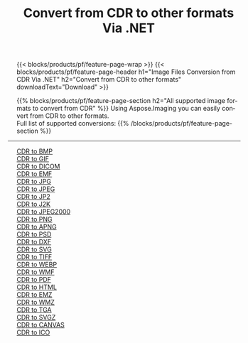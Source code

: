 ﻿---
title: Convert from CDR to other formats Via .NET 
weight: 3920
url: /net/conversion/from/cdr 
lang: en
langdirlevel: 2
locales: zh-hans,ja,it,ru,de,es,fr,nl,id,lt,pl,pt,vi,tr,ko,zh-hant,ar,hi,th,sv,cs,uk,he
description: Using Aspose.Imaging you can easily convert from CDR to other formats
---

{{< blocks/products/pf/feature-page-wrap >}}
{{< blocks/products/pf/feature-page-header h1="Image Files Conversion from CDR Via .NET" h2="Convert from CDR to other formats" downloadText="Download" >}}


{{% blocks/products/pf/feature-page-section  h2="All supported image formats to convert from CDR" %}}
Using Aspose.Imaging you can easily convert from CDR to other formats.
<br/>
Full list of supported conversions:
{{% /blocks/products/pf/feature-page-section %}}
<div class="container-fluid productfamilypage bg-gray">
    <div class="convertypes bg-gray agp-content section">
        <div class="container">
		<hr style="margin-left:-20px;"/>
		<div class="row other-converters">
		    <div class='col-md-2 other-converter remove-lp remove-rp'><a href="/imaging/net/conversion/cdr-to-bmp" >CDR to BMP</a></div><div class='col-md-2 other-converter remove-lp remove-rp'><a href="/imaging/net/conversion/cdr-to-gif" >CDR to GIF</a></div><div class='col-md-2 other-converter remove-lp remove-rp'><a href="/imaging/net/conversion/cdr-to-dicom" >CDR to DICOM</a></div><div class='col-md-2 other-converter remove-lp remove-rp'><a href="/imaging/net/conversion/cdr-to-emf" >CDR to EMF</a></div><div class='col-md-2 other-converter remove-lp remove-rp'><a href="/imaging/net/conversion/cdr-to-jpg" >CDR to JPG</a></div><div class='col-md-2 other-converter remove-lp remove-rp'><a href="/imaging/net/conversion/cdr-to-jpeg" >CDR to JPEG</a></div><div class='col-md-2 other-converter remove-lp remove-rp'><a href="/imaging/net/conversion/cdr-to-jp2" >CDR to JP2</a></div><div class='col-md-2 other-converter remove-lp remove-rp'><a href="/imaging/net/conversion/cdr-to-j2k" >CDR to J2K</a></div><div class='col-md-2 other-converter remove-lp remove-rp'><a href="/imaging/net/conversion/cdr-to-jpeg2000" >CDR to JPEG2000</a></div><div class='col-md-2 other-converter remove-lp remove-rp'><a href="/imaging/net/conversion/cdr-to-png" >CDR to PNG</a></div><div class='col-md-2 other-converter remove-lp remove-rp'><a href="/imaging/net/conversion/cdr-to-apng" >CDR to APNG</a></div><div class='col-md-2 other-converter remove-lp remove-rp'><a href="/imaging/net/conversion/cdr-to-psd" >CDR to PSD</a></div><div class='col-md-2 other-converter remove-lp remove-rp'><a href="/imaging/net/conversion/cdr-to-dxf" >CDR to DXF</a></div><div class='col-md-2 other-converter remove-lp remove-rp'><a href="/imaging/net/conversion/cdr-to-svg" >CDR to SVG</a></div><div class='col-md-2 other-converter remove-lp remove-rp'><a href="/imaging/net/conversion/cdr-to-tiff" >CDR to TIFF</a></div><div class='col-md-2 other-converter remove-lp remove-rp'><a href="/imaging/net/conversion/cdr-to-webp" >CDR to WEBP</a></div><div class='col-md-2 other-converter remove-lp remove-rp'><a href="/imaging/net/conversion/cdr-to-wmf" >CDR to WMF</a></div><div class='col-md-2 other-converter remove-lp remove-rp'><a href="/imaging/net/conversion/cdr-to-pdf" >CDR to PDF</a></div><div class='col-md-2 other-converter remove-lp remove-rp'><a href="/imaging/net/conversion/cdr-to-html" >CDR to HTML</a></div><div class='col-md-2 other-converter remove-lp remove-rp'><a href="/imaging/net/conversion/cdr-to-emz" >CDR to EMZ</a></div><div class='col-md-2 other-converter remove-lp remove-rp'><a href="/imaging/net/conversion/cdr-to-wmz" >CDR to WMZ</a></div><div class='col-md-2 other-converter remove-lp remove-rp'><a href="/imaging/net/conversion/cdr-to-tga" >CDR to TGA</a></div><div class='col-md-2 other-converter remove-lp remove-rp'><a href="/imaging/net/conversion/cdr-to-svgz" >CDR to SVGZ</a></div><div class='col-md-2 other-converter remove-lp remove-rp'><a href="/imaging/net/conversion/cdr-to-canvas" >CDR to CANVAS</a></div><div class='col-md-2 other-converter remove-lp remove-rp'><a href="/imaging/net/conversion/cdr-to-ico" >CDR to ICO</a></div>
                </div>
        </div>
    </div>
</div>
<br/>

